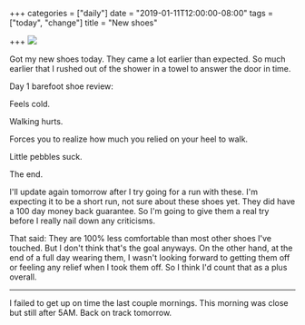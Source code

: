 +++
categories = ["daily"]
date = "2019-01-11T12:00:00-08:00"
tags = ["today", "change"]
title = "New shoes"

+++
![](/uploads/IMG_8866.JPG)

Got my new shoes today. They came a lot earlier than expected. So much earlier that I rushed out of the shower in a towel to answer the door in time. 

Day 1 barefoot shoe review:

Feels cold. 

Walking hurts. 

Forces you to realize how much you relied on your heel to walk. 

Little pebbles suck.

The end.

I'll update again tomorrow after I try going for a run with these. I'm expecting it to be a short run, not sure about these shoes yet. They did have a 100 day money back guarantee. So I'm going to give them a real try before I really nail down any criticisms. 

That said: They are 100% less comfortable than most other shoes I've touched. But I don't think that's the goal anyways. On the other hand, at the end of a full day wearing them, I wasn't looking forward to getting them off or feeling any relief when I took them off. So I think I'd count that as a plus overall. 

***

I failed to get up on time the last couple mornings. This morning was close but still after 5AM. Back on track tomorrow.
